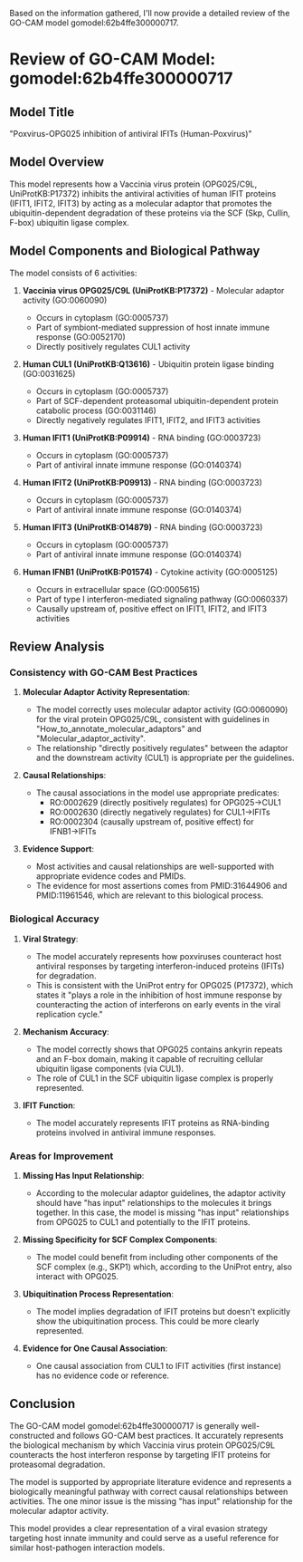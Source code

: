 Based on the information gathered, I'll now provide a detailed review of the GO-CAM model gomodel:62b4ffe300000717.

# Review of GO-CAM Model: gomodel:62b4ffe300000717

## Model Title
"Poxvirus-OPG025 inhibition of antiviral IFITs (Human-Poxvirus)"

## Model Overview
This model represents how a Vaccinia virus protein (OPG025/C9L, UniProtKB:P17372) inhibits the antiviral activities of human IFIT proteins (IFIT1, IFIT2, IFIT3) by acting as a molecular adaptor that promotes the ubiquitin-dependent degradation of these proteins via the SCF (Skp, Cullin, F-box) ubiquitin ligase complex.

## Model Components and Biological Pathway
The model consists of 6 activities:

1. **Vaccinia virus OPG025/C9L (UniProtKB:P17372)** - Molecular adaptor activity (GO:0060090)
   - Occurs in cytoplasm (GO:0005737)
   - Part of symbiont-mediated suppression of host innate immune response (GO:0052170)
   - Directly positively regulates CUL1 activity

2. **Human CUL1 (UniProtKB:Q13616)** - Ubiquitin protein ligase binding (GO:0031625)
   - Occurs in cytoplasm (GO:0005737)
   - Part of SCF-dependent proteasomal ubiquitin-dependent protein catabolic process (GO:0031146)
   - Directly negatively regulates IFIT1, IFIT2, and IFIT3 activities

3. **Human IFIT1 (UniProtKB:P09914)** - RNA binding (GO:0003723)
   - Occurs in cytoplasm (GO:0005737)
   - Part of antiviral innate immune response (GO:0140374)

4. **Human IFIT2 (UniProtKB:P09913)** - RNA binding (GO:0003723)
   - Occurs in cytoplasm (GO:0005737)
   - Part of antiviral innate immune response (GO:0140374)

5. **Human IFIT3 (UniProtKB:O14879)** - RNA binding (GO:0003723)
   - Occurs in cytoplasm (GO:0005737)
   - Part of antiviral innate immune response (GO:0140374)

6. **Human IFNB1 (UniProtKB:P01574)** - Cytokine activity (GO:0005125)
   - Occurs in extracellular space (GO:0005615)
   - Part of type I interferon-mediated signaling pathway (GO:0060337)
   - Causally upstream of, positive effect on IFIT1, IFIT2, and IFIT3 activities

## Review Analysis

### Consistency with GO-CAM Best Practices

1. **Molecular Adaptor Activity Representation**:
   - The model correctly uses molecular adaptor activity (GO:0060090) for the viral protein OPG025/C9L, consistent with guidelines in "How_to_annotate_molecular_adaptors" and "Molecular_adaptor_activity".
   - The relationship "directly positively regulates" between the adaptor and the downstream activity (CUL1) is appropriate per the guidelines.

2. **Causal Relationships**:
   - The causal associations in the model use appropriate predicates:
     - RO:0002629 (directly positively regulates) for OPG025→CUL1
     - RO:0002630 (directly negatively regulates) for CUL1→IFITs
     - RO:0002304 (causally upstream of, positive effect) for IFNB1→IFITs

3. **Evidence Support**:
   - Most activities and causal relationships are well-supported with appropriate evidence codes and PMIDs.
   - The evidence for most assertions comes from PMID:31644906 and PMID:11961546, which are relevant to this biological process.

### Biological Accuracy

1. **Viral Strategy**:
   - The model accurately represents how poxviruses counteract host antiviral responses by targeting interferon-induced proteins (IFITs) for degradation.
   - This is consistent with the UniProt entry for OPG025 (P17372), which states it "plays a role in the inhibition of host immune response by counteracting the action of interferons on early events in the viral replication cycle."

2. **Mechanism Accuracy**:
   - The model correctly shows that OPG025 contains ankyrin repeats and an F-box domain, making it capable of recruiting cellular ubiquitin ligase components (via CUL1).
   - The role of CUL1 in the SCF ubiquitin ligase complex is properly represented.

3. **IFIT Function**:
   - The model accurately represents IFIT proteins as RNA-binding proteins involved in antiviral immune responses.

### Areas for Improvement

1. **Missing Has Input Relationship**:
   - According to the molecular adaptor guidelines, the adaptor activity should have "has input" relationships to the molecules it brings together. In this case, the model is missing "has input" relationships from OPG025 to CUL1 and potentially to the IFIT proteins.

2. **Missing Specificity for SCF Complex Components**:
   - The model could benefit from including other components of the SCF complex (e.g., SKP1) which, according to the UniProt entry, also interact with OPG025.

3. **Ubiquitination Process Representation**:
   - The model implies degradation of IFIT proteins but doesn't explicitly show the ubiquitination process. This could be more clearly represented.

4. **Evidence for One Causal Association**:
   - One causal association from CUL1 to IFIT activities (first instance) has no evidence code or reference.

## Conclusion

The GO-CAM model gomodel:62b4ffe300000717 is generally well-constructed and follows GO-CAM best practices. It accurately represents the biological mechanism by which Vaccinia virus protein OPG025/C9L counteracts the host interferon response by targeting IFIT proteins for proteasomal degradation.

The model is supported by appropriate literature evidence and represents a biologically meaningful pathway with correct causal relationships between activities. The one minor issue is the missing "has input" relationship for the molecular adaptor activity.

This model provides a clear representation of a viral evasion strategy targeting host innate immunity and could serve as a useful reference for similar host-pathogen interaction models.